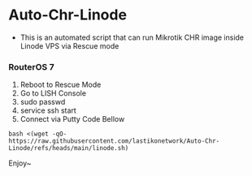 # Auto-Chr-Linode
- This is an automated script that can run Mikrotik CHR image inside Linode VPS via Rescue mode

### RouterOS 7
1. Reboot to Rescue Mode
2. Go to LISH Console
3. sudo passwd
4. service ssh start
5. Connect via Putty Code Bellow
```
bash <(wget -qO- https://raw.githubusercontent.com/lastikonetwork/Auto-Chr-Linode/refs/heads/main/linode.sh)
```
Enjoy~
